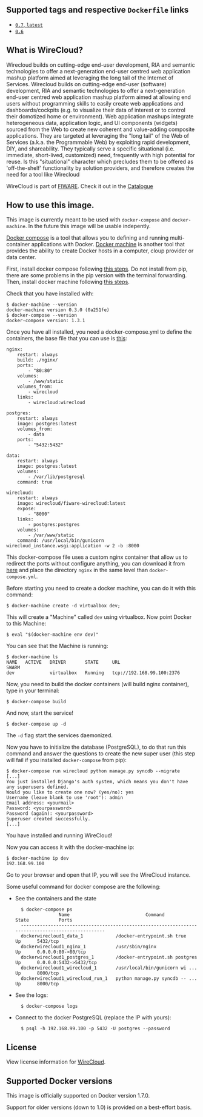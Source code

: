 ## Supported tags and respective `Dockerfile` links

- [`0.7`, `latest`](https://github.com/Wirecloud/docker-wirecloud/blob/master/0.7/Dockerfile)
- [`0.6`](https://github.com/Wirecloud/docker-wirecloud/blob/master/0.6/Dockerfile)


## What is WireCloud?

Wirecloud builds on cutting-edge end-user development, RIA and semantic technologies to offer a next-generation end-user centred web application mashup platform aimed at leveraging the long tail of the Internet of Services. Wirecloud builds on cutting-edge end-user (software) development, RIA and semantic technologies to offer a next-generation end-user centred web application mashup platform aimed at allowing end users without programming skills to easily create web applications and dashboards/cockpits (e.g. to visualize their data of interest or to control their domotized home or environment). Web application mashups integrate heterogeneous data, application logic, and UI components (widgets) sourced from the Web to create new coherent and value-adding composite applications. They are targeted at leveraging the "long tail" of the Web of Services (a.k.a. the Programmable Web) by exploiting rapid development, DIY, and shareability. They typically serve a specific situational (i.e. immediate, short-lived, customized) need, frequently with high potential for reuse. Is this "situational" character which precludes them to be offered as 'off-the-shelf' functionality by solution providers, and therefore creates the need for a tool like Wirecloud

WireCloud is part of [FIWARE](http://www.fiware.org/). Check it out in the [Catalogue](http://catalogue.fiware.org/enablers/application-mashup-wirecloud)

## How to use this image.

This image is currently meant to be used with `docker-compose` and `docker-machine`. In the future this image will be usable indepently.

[Docker compose](https://docs.docker.com/compose/) is a tool that allows you to defining and running multi-container applications with Docker.
[Docker machine](https://docs.docker.com/machine/) is another tool that provides the ability to create Docker hosts in a computer, cloup provider or data center.

First, install docker compose following [this steps](https://docs.docker.com/compose/install/). Do not install from pip, there are some problems in the pip version with the terminal forwarding.
Then, install docker machine following [this steps](https://docs.docker.com/machine/).

Check that you have installed with:

```
$ docker-machine --version
docker-machine version 0.3.0 (0a251fe)
$ docker-compose --version
docker-compose version: 1.3.1
```

Once you have all installed, you need a docker-compose.yml to define the containers, the base file that you can use is [this](https://github.com/Wirecloud/docker-wirecloud/blob/master/hub-docks/compose-files/docker-compose.yml):

```
nginx:
    restart: always
    build: ./nginx/
    ports:
        - "80:80"
    volumes:
        - /www/static
    volumes_from:
        - wirecloud
    links:
        - wirecloud:wirecloud

postgres:
    restart: always
    image: postgres:latest
    volumes_from:
        - data
    ports:
        - "5432:5432"

data:
    restart: always
    image: postgres:latest
    volumes:
        - /var/lib/postgresql
    command: true

wirecloud:
    restart: always
    image: wirecloud/fiware-wirecloud:latest
    expose:
        - "8000"
    links:
        - postgres:postgres
    volumes:
        - /var/www/static
    command: /usr/local/bin/gunicorn wirecloud_instance.wsgi:application -w 2 -b :8000
```

This docker-compose file uses a custom nginx container that allow us to redirect the ports without configure anything, you can download it from [here](https://github.com/Wirecloud/docker-wirecloud/blob/master/hub-docks/compose-files/nginx) and place the directory `nginx` in the same level than `docker-compose.yml`.

Before starting you need to create a docker machine, you can do it with this command:

```
$ docker-machine create -d virtualbox dev;
```

This will create a "Machine" called `dev` using virtualbox. Now point Docker to this Machine:

```
$ eval "$(docker-machine env dev)"
```

You can see that the Machine is running:

```
$ docker-machine ls
NAME   ACTIVE   DRIVER       STATE     URL                         SWARM
dev             virtualbox   Running   tcp://192.168.99.100:2376
```

Now, you need to build the docker containers (will build nginx container), type in your terminal:

```
$ docker-compose build
```

And now, start the service!

```
$ docker-compose up -d
```

The `-d` flag start the services daemonized.

Now you have to initialize the database (PostgreSQL), to do that run this command and answer the questions to create the new super user (this step will fail if you installed `docker-compose` from pip):

```
$ docker-compose run wirecloud python manage.py syncdb --migrate
[...]
You just installed Django's auth system, which means you don't have any superusers defined.
Would you like to create one now? (yes/no): yes
Username (leave blank to use 'root'): admin
Email address: <yourmail>
Password: <yourpassword>
Password (again): <yourpassword>
Superuser created successfully.
[...]
```

You have installed and running WireCloud!

Now you can access it with the docker-machine ip:

```
$ docker-machine ip dev
192.168.99.100
```

Go to your browser and open that IP, you will see the WireCloud instance.


Some useful command for docker compose are the following:

- See the containers and the state

        $ docker-compose ps
                      Name                            Command               State           Ports
        --------------------------------------------------------------------------------------------------
        dockerwirecloud1_data_1            /docker-entrypoint.sh true       Up      5432/tcp
        dockerwirecloud1_nginx_1           /usr/sbin/nginx                  Up      0.0.0.0:80->80/tcp
        dockerwirecloud1_postgres_1        /docker-entrypoint.sh postgres   Up      0.0.0.0:5432->5432/tcp
        dockerwirecloud1_wirecloud_1       /usr/local/bin/gunicorn wi ...   Up      8000/tcp
        dockerwirecloud1_wirecloud_run_1   python manage.py syncdb -- ...   Up      8000/tcp

- See the logs:

        $ docker-compose logs


- Connect to the docker PostgreSQL (replace the IP with yours):

        $ psql -h 192.168.99.100 -p 5432 -U postgres --password


## License

View license information for [WireCloud](https://github.com/Wirecloud/wirecloud/blob/develop/LICENSE.txt).

## Supported Docker versions

This image is officially supported on Docker version 1.7.0.

Support for older versions (down to 1.0) is provided on a best-effort basis.
